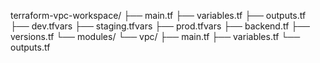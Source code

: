 terraform-vpc-workspace/
├── main.tf
├── variables.tf
├── outputs.tf
├── dev.tfvars
├── staging.tfvars
├── prod.tfvars
├── backend.tf
├── versions.tf
└── modules/
    └── vpc/
        ├── main.tf
        ├── variables.tf
        └── outputs.tf
